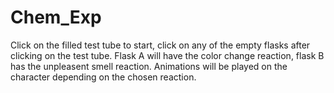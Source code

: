 # Chem_Exp

Click on the filled test tube to start, click on any of the empty flasks after clicking on the test tube.
Flask A will have the color change reaction, flask B has the unpleasent smell reaction.
Animations will be played on the character depending on the chosen reaction.
